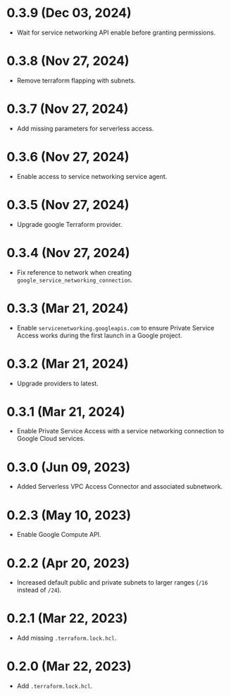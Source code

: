 # 0.3.9 (Dec 03, 2024)
* Wait for service networking API enable before granting permissions.

# 0.3.8 (Nov 27, 2024)
* Remove terraform flapping with subnets.

# 0.3.7 (Nov 27, 2024)
* Add missing parameters for serverless access.

# 0.3.6 (Nov 27, 2024)
* Enable access to service networking service agent.

# 0.3.5 (Nov 27, 2024)
* Upgrade google Terraform provider.

# 0.3.4 (Nov 27, 2024)
* Fix reference to network when creating `google_service_networking_connection`.

# 0.3.3 (Mar 21, 2024)
* Enable `servicenetworking.googleapis.com` to ensure Private Service Access works during the first launch in a Google project.

# 0.3.2 (Mar 21, 2024)
* Upgrade providers to latest.

# 0.3.1 (Mar 21, 2024)
* Enable Private Service Access with a service networking connection to Google Cloud services.

# 0.3.0 (Jun 09, 2023)
* Added Serverless VPC Access Connector and associated subnetwork.

# 0.2.3 (May 10, 2023)
* Enable Google Compute API.

# 0.2.2 (Apr 20, 2023)
* Increased default public and private subnets to larger ranges (`/16` instead of `/24`).

# 0.2.1 (Mar 22, 2023)
* Add missing `.terraform.lock.hcl`.

# 0.2.0 (Mar 22, 2023)
* Add `.terraform.lock.hcl`.
